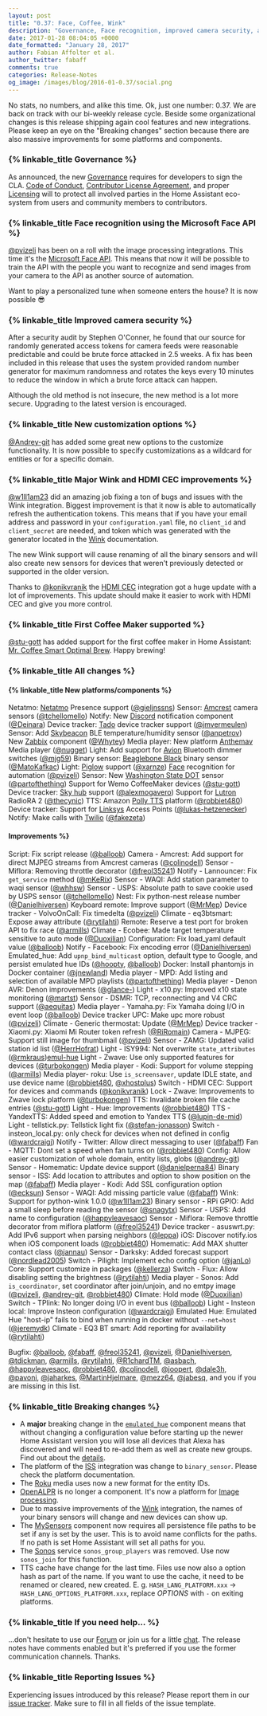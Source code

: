 ```yaml
---
layout: post
title: "0.37: Face, Coffee, Wink"
description: "Governance, Face recognition, improved camera security, and a coffee maker"
date: 2017-01-28 08:04:05 +0000
date_formatted: "January 28, 2017"
author: Fabian Affolter et al.
author_twitter: fabaff
comments: true
categories: Release-Notes
og_image: /images/blog/2016-01-0.37/social.png
---
```



No stats, no numbers, and alike this time. Ok, just one number: 0.37. We are back on track with our bi-weekly release cycle. Beside some organizational changes is this release shipping again cool features and new integrations. Please keep an eye on the "Breaking changes" section because there are also massive improvements for some platforms and components.

### {% linkable_title Governance %}
As announced, the new [Governance][gov] requires for developers to sign the CLA. [Code of Conduct][coc], [Contributor License Agreement][cla], and proper [Licensing][license] will to protect all involved parties in the Home Assistant eco-system from users and community members to contributors. 
 
### {% linkable_title Face recognition using the Microsoft Face API %}
[@pvizeli] has been on a roll with the image processing integrations. This time it's the [Microsoft Face API][face]. This means that now it will be possible to train the API with the people you want to recognize and send images from your camera to the API as another source of automation.

Want to play a personalized tune when someone enters the house? It is now possible 😎

### {% linkable_title Improved camera security %}

After a security audit by Stephen O'Conner, he found that our source for randomly generated access tokens for camera feeds were reasonable predictable and could be brute force attacked in 2.5 weeks. A fix has been included in this release that uses the system provided random number generator for maximum randomness and rotates the keys every 10 minutes to reduce the window in which a brute force attack can happen.

Although the old method is not insecure, the new method is a lot more secure. Upgrading to the latest version is encouraged.

### {% linkable_title New customization options %}
[@Andrey-git] has added some great new options to the customize functionality. It is now possible to specify customizations as a wildcard for entities or for a specific domain.

### {% linkable_title Major Wink and HDMI CEC improvements %}
[@w1ll1am23] did an amazing job fixing a ton of bugs and issues with the Wink integration. Biggest improvement is that it now is able to automatically refresh the authentication tokens. This means that if you have your email address and password in your `configuration.yaml` file, no `client_id` and `client_secret` are needed, and token which was generated with the generator located in the [Wink][wink] documentation.

The new Wink support will cause renaming of all the binary sensors and will also create new sensors for devices that weren't previously detected or supported in the older version. 

Thanks to [@konikvranik] the [HDMI CEC][cec] integration got a huge update with a lot of improvements. This update should make it easier to work with HDMI CEC and give you more control.

### {% linkable_title First Coffee Maker supported %}
[@stu-gott] has added support for the first coffee maker in Home Assistant: [Mr. Coffee Smart Optimal Brew][coffee]. Happy brewing!

### {% linkable_title All changes %}
#### {% linkable_title New platforms/components %}

Netatmo: [Netatmo][netatmo] Presence support ([@gieljnssns])
Sensor: [Amcrest][amcrest] camera sensors ([@tchellomello])
Notify: New [Discord][discord] notification component ([@Deinara])
Device tracker: [Tado][tado] device tracker support ([@jmvermeulen])
Sensor: Add [Skybeacon][skybeacon] BLE temperature/humidity sensor ([@anpetrov])
New [Zabbix][zabbix] component ([@Whytey])
Media  player: New platform [Anthemav][anthem] Media player ([@nugget])
Light: Add support for [Avion][avion] Bluetooth dimmer switches ([@mjg59])
Binary sensor: [Beaglebone Black][bb-bin] binary sensor ([@MatoKafkac])
Light: [Piglow][piglow] support ([@xarnze])
[Face][face] recognition for automation ([@pvizeli])
Sensor: New [Washington State DOT][wsdot] sensor ([@partofthething])
Support for Wemo CoffeeMaker devices ([@stu-gott])
Device tracker: [Sky hub][sky] support ([@alexmogavero])
Support for [Lutron][lutron] RadioRA 2 ([@thecynic])
TTS: Amazon [Polly TTS][polly] platform ([@robbiet480])
Device tracker: Support for [Linksys][linksys] Access Points ([@lukas-hetzenecker])
Notify: Make calls with [Twilio][twilio] ([@fakezeta])

#### Improvements %}

Script: Fix script release ([@balloob])
Camera - Amcrest: Add support for direct MJPEG streams from Amcrest cameras ([@colinodell])
Sensor - Miflora: Removing throttle decorator ([@freol35241])
Notify - Lannouncer: Fix `get_service` method ([@mKeRix])
Sensor - WAQI: Add station parameter to waqi sensor ([@whhsw])
Sensor - USPS: Absolute path to save cookie used by USPS sensor ([@tchellomello])
Nest: Fix python-nest release number ([@Danielhiversen])
Keyboard remote: Improve support ([@MrMep])
Device tracker - VolvoOnCall: Fix timedelta ([@pvizeli])
Climate - eq3btsmart: Expose away attribute ([@rytilahti])
Remote: Reserve a test port for broken API to fix race ([@armills])
Climate - Ecobee: Made target temperature sensitive to auto mode ([@Duoxilian])
Configuration: Fix load_yaml default value ([@balloob])
Notify - Facebook: Fix encoding error ([@Danielhiversen])
Emulated_hue: Add `upnp_bind_multicast` option, default type to Google, and persist emulated hue IDs ([@hoopty], [@balloob])
Docker: Install phantomjs in Docker container ([@jnewland])
Media player - MPD: Add listing and selection of available MPD playlists ([@partofthething])
Media player - Denon AVR: Denon improvements ([@glance-])
Light - x10.py: Improved x10 state monitoring ([@martst])
Sensor - DSMR: TCP, reconnecting and V4 CRC support ([@aequitas])
Media player - Yamaha.py: Fix Yamaha doing I/O in event loop ([@balloob])
Device tracker UPC: Make upc more robust ([@pvizeli])
Climate - Generic thermostat: Update ([@MrMep])
Device tracker - Xiaomi.py: Xiaomi Mi Router token refresh ([@RiRomain])
Camera - MJPEG: Support still image for thumbmail ([@pvizeli])
Sensor - ZAMG: Updated valid station id list ([@HerrHofrat])
Light - ISY994: Not overwrite `state_attributes` ([@rmkraus])[emul-hue]
Light - Zwave: Use only supported features for devices ([@turbokongen])
Media player - Kodi: Support for volume stepping ([@armills])
Media player- roku: Use `is_screensaver`, update IDLE state, and use device name ([@robbiet480], [@xhostplus])
Switch - HDMI CEC: Support for devices and commands ([@konikvranik])
Lock - Zwave: Improvements to Zwave lock platform ([@turbokongen])
TTS: Invalidate broken file cache entries ([@stu-gott])
Light - Hue: Improvements ([@robbiet480])
TTS - YandexTTS: Added speed and emotion to Yandex TTS ([@lupin-de-mid])
Light - tellstick.py: Tellstick light fix ([@stefan-jonasson])
Switch - insteon_local.py: only check for devices when not defined in config ([@wardcraigj])
Notify - Twitter: Allow direct messaging to user ([@fabaff])
Fan - MQTT: Dont set a speed when fan turns on ([@robbiet480])
Config: Allow easier customization of whole domain, entity lists, globs ([@andrey-git])
Sensor - Homematic: Update device support ([@danielperna84])
Binary sensor - ISS: Add location to attributes and option to show position on the map ([@fabaff])
Media player - Kodi: Add SSL configuration option ([@ecksun])
Sensor - WAQI: Add missing particle value ([@fabaff])
Wink: Support for python-wink 1.0.0 ([@w1ll1am23])
Binary sensor - RPi GPIO: Add a small sleep before reading the sensor ([@snagytx])
Sensor - USPS: Add name to configuration ([@happyleavesaoc])
Sensor - Miflora: Remove throttle decorator from miflora platform ([@freol35241])
Device tracker - asuswrt.py: Add IPv6 support when parsing neighbors ([@leppa])
iOS: Discover notify.ios when iOS component loads ([@robbiet480])
Homematic: Add MAX shutter contact class ([@jannau])
Sensor - Darksky: Added forecast support ([@nordlead2005])
Switch - Pilight: Implement echo config option ([@janLo])
Core: Support customize in packages ([@kellerza])
Switch - Flux: Allow disabling setting the brightness ([@rytilahti])
Media player - Sonos: Add `is_coordinator`, set coordinator after join/unjoin, and no emtpy image ([@pvizeli], [@andrey-git], [@robbiet480])
Climate: Hold mode ([@Duoxilian])
Switch - TPlink: No longer doing I/O in event bus ([@balloob])
Light - Insteon local: Improve Insteon configuration ([@wardcraigj])
Emulated Hue: Emulated Hue "host-ip" fails to bind when running in docker without `--net=host` ([@jeremydk])
Climate - EQ3 BT smart: Add reporting for availability ([@rytilahti])

Bugfix: [@balloob], [@fabaff], [@freol35241], [@pvizeli], [@Danielhiversen], [@tdickman], [@armills], [@rytilahti], [@R1chardTM], [@asbach], [@happyleavesaoc], [@robbiet480], [@colinodell], [@joopert], [@dale3h], [@pavoni], [@jaharkes], [@MartinHjelmare], [@mezz64], [@jabesq], and you if you are missing in this list.

### {% linkable_title Breaking changes %}
- A **major** breaking change in the [`emulated_hue`][emul-hue] component means that without changing a configuration value before starting up the newer Home Assistant version you will lose all devices that Alexa has discovered and will need to re-add them as well as create new groups. Find out about the [details](emul_hue).
- The platform of the [ISS][iss] integration was change to `binary_sensor`. Please check the platform documentation.
- The [Roku][roku] media uses now a new format for the entity IDs.
- [OpenALPR][openalpr] is no longer a component. It's now a platform for [Image processing][image].
- Due to massive improvements of the [Wink][wink] integration, the names of your binary sensors will change and new devices can show up.
- The [MySensors][mysensors] component now requires all persistence file paths to be set if any is set by the user. This is to avoid name conflicts for the paths. If no path is set Home Assistant will set all paths for you.
- The [Sonos][sonos] service `sonos_group_players` was removed. Use now `sonos_join` for this function.
- TTS cache have change for the last time. Files use now also a option hash as part of the name. If you want to use the cache, it need to be renamed or cleared, new created. E. g. `HASH_LANG_PLATFORM.xxx` -> `HASH_LANG_OPTIONS_PLATFORM.xxx`, replace *OPTIONS* with `-` on exiting platforms.

### {% linkable_title If you need help... %}
...don't hesitate to use our [Forum](https://community.home-assistant.io/) or join us for a little [chat](https://gitter.im/home-assistant/home-assistant). The release notes have comments enabled but it's preferred if you use the former communication channels. Thanks.

### {% linkable_title Reporting Issues %}
Experiencing issues introduced by this release? Please report them in our [issue tracker](https://github.com/home-assistant/home-assistant/issues). Make sure to fill in all fields of the issue template.

[@MrMep]: https://github.com/MrMep
[@joopert]: https://github.com/joopert
[@armills]: https://github.com/armills
[@janLo]: https://github.com/janLo
[@happyleavesaoc]: https://github.com/happyleavesaoc
[@danielperna84]: https://github.com/danielperna84
[@lukas-hetzenecker]: https://github.com/lukas-hetzenecker
[@robbiet480]: https://github.com/robbiet480
[@mjg59]: https://github.com/mjg59
[@turbokongen]: https://github.com/turbokongen
[@whhsw]: https://github.com/whhsw
[@jabesq]: https://github.com/jabesq
[@asbach]: https://github.com/asbach
[@stefan-jonasson]: https://github.com/stefan-jonasson
[@fabaff]: https://github.com/fabaff
[@RiRomain]: https://github.com/RiRomain
[@freol35241]: https://github.com/freol35241
[@jmvermeulen]: https://github.com/jmvermeulen
[@thecynic]: https://github.com/thecynic
[@aequitas]: https://github.com/aequitas
[@balloob]: https://github.com/balloob
[@konikvranik]: https://github.com/konikvranik
[@jeremydk]: https://github.com/jeremydk
[@alexmogavero]: https://github.com/alexmogavero
[@Duoxilian]: https://github.com/Duoxilian
[@nugget]: https://github.com/nugget
[@mezz64]: https://github.com/mezz64
[@pavoni]: https://github.com/pavoni
[@MartinHjelmare]: https://github.com/MartinHjelmare
[@R1chardTM]: https://github.com/R1chardTM
[@andrey-git]: https://github.com/andrey-git
[@kellerza]: https://github.com/kellerza
[@dale3h]: https://github.com/dale3h
[@Deinara]: https://github.com/Deinara
[@jaharkes]: https://github.com/jaharkes
[@tchellomello]: https://github.com/tchellomello
[@jannau]: https://github.com/jannau
[@glance-]: https://github.com/glance-
[@w1ll1am23]: https://github.com/w1ll1am23
[@ecksun]: https://github.com/ecksun
[@nordlead2005]: https://github.com/nordlead2005
[@rytilahti]: https://github.com/rytilahti
[@rmkraus]: https://github.com/rmkraus
[@pvizeli]: https://github.com/pvizeli
[@anpetrov]: https://github.com/anpetrov
[@partofthething]: https://github.com/partofthething
[@wardcraigj]: https://github.com/wardcraigj
[@Danielhiversen]: https://github.com/Danielhiversen
[@colinodell]: https://github.com/colinodell
[@hoopty]: https://github.com/hoopty
[@martst]: https://github.com/martst
[@Whytey]: https://github.com/Whytey
[@MatoKafkac]: https://github.com/MatoKafkac
[@stu-gott]: https://github.com/stu-gott
[@jnewland]: https://github.com/jnewland
[@tdickman]: https://github.com/tdickman
[@xarnze]: https://github.com/xarnze
[@snagytx]: https://github.com/snagytx
[@gieljnssns]: https://github.com/gieljnssns
[@leppa]: https://github.com/leppa
[@lupin-de-mid]: https://github.com/lupin-de-mid
[@HerrHofrat]: https://github.com/HerrHofrat
[@xhostplus]: https://github.com/xhostplus
[@mKeRix]: https://github.com/mKeRix
[@fakezeta]: https://github.com/fakezeta

[amcrest]: https://home-assistant.io/components/binary_sensor.arest/
[discord]: https://home-assistant.io/components/notify.discord/
[tado]: https://home-assistant.io/components/device_tracker.tado/
[sky]: https://home-assistant.io/components/device_tracker.sky_hub/
[zabbix]: https://home-assistant.io/components/zabbix/
[avion]: https://home-assistant.io/components/light.avion/
[anthem]: https://home-assistant.io/components/media_player.anthemav/
[bb-bin]: https://home-assistant.io/components/binary_sensor.bbb_gpio/
[piglow]: https://home-assistant.io/components/light.piglow/
[wsdot]:  https://home-assistant.io/components/sensor.wsdot/
[skybeacon]: https://home-assistant.io/components/sensor.skybeacon/
[lutron]: https://home-assistant.io/components/lutron/
[polly]: https://home-assistant.io/components/tts.amazon_polly/
[linksys]: https://home-assistant.io/components/device_tracker.linksys_ap/
[emul-hue]: https://home-assistant.io/components/emulated_hue/
[netatmo]: https://home-assistant.io/components/netatmo/
[face]: https://home-assistant.io/components/microsoft_face/
[iss]: https://home-assistant.io/components/binary_sensor.iss/
[roku]: https://home-assistant.io/components/media_player.roku/
[openalpr]: https://home-assistant.io/components/#image-processing
[image]: https://home-assistant.io/components/image_processing/
[emul_hue]: https://github.com/home-assistant/home-assistant/pull/5549
[coc]: https://home-assistant.io/developers/code_of_conduct/
[cla]: https://home-assistant.io/developers/cla/
[gov]: https://home-assistant.io/blog/2017/01/21/home-assistant-governance/
[license]: https://home-assistant.io/developers/license/
[wink]: https://home-assistant.io/components/wink/
[coffee]: https://home-assistant.io/components/switch.wemo/
[cec]: https://home-assistant.io/components/hdmi_cec/
[mysensors]: https://home-assistant.io/components/mysensors/
[sonos]: https://home-assistant.io/components/media_player.sonos/
[twilio]: https://home-assistant.io/components/notify.twilio_call/
